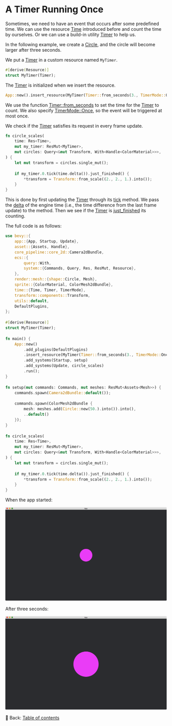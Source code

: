# A Timer Running Once

Sometimes, we need to have an event that occurs after some predefined time.
We can use the resource [Time](https://docs.rs/bevy/latest/bevy/time/struct.Time.html) introduced before and count the time by ourselves.
Or we can use a build-in utility [Timer](https://docs.rs/bevy/latest/bevy/time/struct.Timer.html) to help us.

In the following example, we create a [Circle](https://docs.rs/bevy/0.12.1/bevy/prelude/shape/struct.Circle.html), and the circle will become larger after three seconds.

We put a [Timer](https://docs.rs/bevy/latest/bevy/time/struct.Timer.html) in a custom resource named `MyTimer`.

```rust
#[derive(Resource)]
struct MyTimer(Timer);
```

The [Timer](https://docs.rs/bevy/latest/bevy/time/struct.Timer.html) is initialized when we insert the resource.

```rust
App::new().insert_resource(MyTimer(Timer::from_seconds(3., TimerMode::Once)))
```

We use the function [Timer::from_seconds](https://docs.rs/bevy/latest/bevy/time/struct.Timer.html#method.from_seconds) to set the time for the [Timer](https://docs.rs/bevy/latest/bevy/time/struct.Timer.html) to count.
We also specify [TimerMode::Once](https://docs.rs/bevy/latest/bevy/time/enum.TimerMode.html#variant.Once), so the event will be triggered at most once.

We check if the [Timer](https://docs.rs/bevy/latest/bevy/time/struct.Timer.html) satisfies its request in every frame update.

```rust
fn circle_scales(
    time: Res<Time>,
    mut my_timer: ResMut<MyTimer>,
    mut circles: Query<&mut Transform, With<Handle<ColorMaterial>>>,
) {
    let mut transform = circles.single_mut();

    if my_timer.0.tick(time.delta()).just_finished() {
        *transform = Transform::from_scale((2., 2., 1.).into());
    }
}
```

This is done by first updating the [Timer](https://docs.rs/bevy/latest/bevy/time/struct.Timer.html) through its [tick](https://docs.rs/bevy/latest/bevy/time/struct.Timer.html#method.tick) method.
We pass the [delta](https://docs.rs/bevy/latest/bevy/time/struct.Time.html#method.delta) of the engine time (i.e., the time difference from the last frame update) to the method.
Then we see if the [Timer](https://docs.rs/bevy/latest/bevy/time/struct.Timer.html) is [just_finished](https://docs.rs/bevy/latest/bevy/time/struct.Timer.html#method.just_finished) its counting.

The full code is as follows:

```rust
use bevy::{
    app::{App, Startup, Update},
    asset::{Assets, Handle},
    core_pipeline::core_2d::Camera2dBundle,
    ecs::{
        query::With,
        system::{Commands, Query, Res, ResMut, Resource},
    },
    render::mesh::{shape::Circle, Mesh},
    sprite::{ColorMaterial, ColorMesh2dBundle},
    time::{Time, Timer, TimerMode},
    transform::components::Transform,
    utils::default,
    DefaultPlugins,
};

#[derive(Resource)]
struct MyTimer(Timer);

fn main() {
    App::new()
        .add_plugins(DefaultPlugins)
        .insert_resource(MyTimer(Timer::from_seconds(3., TimerMode::Once)))
        .add_systems(Startup, setup)
        .add_systems(Update, circle_scales)
        .run();
}

fn setup(mut commands: Commands, mut meshes: ResMut<Assets<Mesh>>) {
    commands.spawn(Camera2dBundle::default());

    commands.spawn(ColorMesh2dBundle {
        mesh: meshes.add(Circle::new(50.).into()).into(),
        ..default()
    });
}

fn circle_scales(
    time: Res<Time>,
    mut my_timer: ResMut<MyTimer>,
    mut circles: Query<&mut Transform, With<Handle<ColorMaterial>>>,
) {
    let mut transform = circles.single_mut();

    if my_timer.0.tick(time.delta()).just_finished() {
        *transform = Transform::from_scale((2., 2., 1.).into());
    }
}
```

When the app started:

![A Timer Running Once 1](./pic/a_timer_running_once_1.png)

After three seconds:

![A Timer Running Once 2](./pic/a_timer_running_once_2.png)

<!-- :arrow_right:  Next:  -->

:blue_book: Back: [Table of contents](./../README.md)
